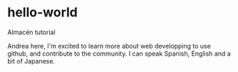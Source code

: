 # hello-world
Almacén tutorial

Andrea here, I'm excited to learn more about web developping to use github, and contribute to the community.
I can speak Spanish, English and a bit of Japanese.
